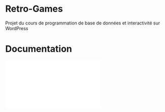 # Retro-Games
Projet du cours de programmation de base de données et interactivité sur WordPress

# Documentation
![Documentation](/remise/abdallah_natacha_tp01_420_v34.pdf)

